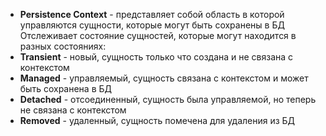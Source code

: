 - **Persistence Context** - представляет собой область в которой управляются сущности, которые могут быть сохранены в БД
Отслеживает состояние сущностей, которые могут находится в разных состояниях: 
- **Transient** - новый, сущность только что создана и не связана с контекстом
- **Managed** - управляемый, сущность связана с контекстом и может быть сохранена в БД
- **Detached** - отсоединенный, сущность была управляемой, но теперь не связана с контекстом
- **Removed** - удаленный, сущность помечена для удаления из БД
